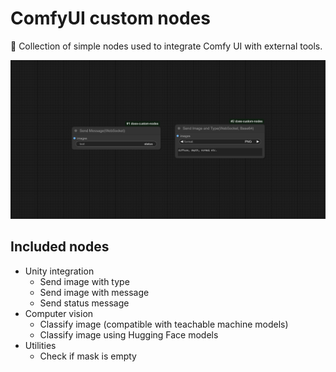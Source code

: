 ﻿# ComfyUI custom nodes

🐑 Collection of simple nodes used to integrate Comfy UI with external tools.

![Feature Image](docs/images/sample.png)

## Included nodes
- Unity integration
  - Send image with type
  - Send image with message
  - Send status message
- Computer vision
  - Classify image (compatible with teachable machine models)
  - Classify image using Hugging Face models
- Utilities
  - Check if mask is empty
